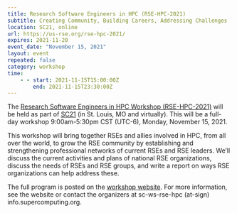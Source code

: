 ```yaml
---
title: Research Software Engineers in HPC (RSE-HPC-2021)
subtitle: Creating Community, Building Careers, Addressing Challenges
location: SC21, online
url: https://us-rse.org/rse-hpc-2021/
expires: 2021-11-20
event_date: "November 15, 2021"
layout: event
repeated: false
category: workshop
time:
    - - start: 2021-11-15T15:00:00Z
        end: 2021-11-15T23:30:00Z
---
```



The [Research Software Engineers in HPC Workshop
(RSE-HPC-2021)](https://us-rse.org/rse-hpc-2021/) will be held as part of [SC21](https://sc21.supercomputing.org/) (in St. Louis, MO and virtually). This will be a full-day workshop 9:00am-5:30pm CST (UTC-6), Monday, November 15, 2021.

This workshop will bring together RSEs and allies involved in HPC, from all over the world, to grow the RSE community by establishing and strengthening professional networks of current RSEs and RSE leaders. We’ll discuss the current activities and plans of national RSE organizations, discuss the needs of RSEs and RSE groups, and write a report on ways RSE organizations can help address these.

The full program is posted on the [workshop website](https://us-rse.org/rse-hpc-2021/).  For more information, see the website or contact the organizers at sc-ws-rse-hpc (at-sign) info.supercomputing.org.

